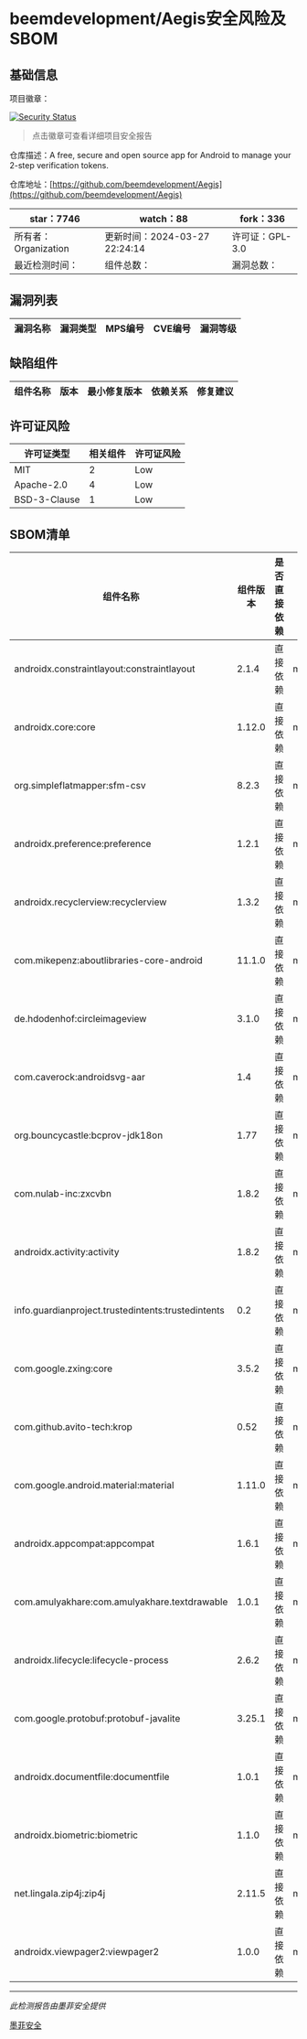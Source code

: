 # beemdevelopment/Aegis安全风险及SBOM

## 基础信息

项目徽章：

[![Security Status](https://www.murphysec.com/platform3/v31/badge/1773048357893742592.svg)](https://www.murphysec.com/console/report/1758192776149729280/1773048357893742592)

> 点击徽章可查看详细项目安全报告

仓库描述：A free, secure and open source app for Android to manage your 2-step verification tokens.

仓库地址：[https://github.com/beemdevelopment/Aegis](https://github.com/beemdevelopment/Aegis)

| star：7746 | watch：88 | fork：336 |
| ----------- | -------------- | ------------ |
| 所有者：Organization | 更新时间：2024-03-27 22:24:14 | 许可证：GPL-3.0 |
| 最近检测时间： | 组件总数： | 漏洞总数： |




## 漏洞列表

| 漏洞名称 | 漏洞类型 | MPS编号 | CVE编号 | 漏洞等级 |
| ------- | ------ | ------- | ------ | ----- |





## 缺陷组件

| 组件名称 | 版本 | 最小修复版本 | 依赖关系 | 修复建议 |
| -------- | ---- | ------------ | -------- | -------- |





## 许可证风险

| 许可证类型 | 相关组件 | 许可证风险 |
| ---------- | -------- | ---------- |
|MIT|2|Low|
|Apache-2.0|4|Low|
|BSD-3-Clause|1|Low|




## SBOM清单

| 组件名称 | 组件版本 | 是否直接依赖 | 仓库 |
| -------- | -------- | ------------ | ---- |
|androidx.constraintlayout:constraintlayout|2.1.4|直接依赖|maven|
|androidx.core:core|1.12.0|直接依赖|maven|
|org.simpleflatmapper:sfm-csv|8.2.3|直接依赖|maven|
|androidx.preference:preference|1.2.1|直接依赖|maven|
|androidx.recyclerview:recyclerview|1.3.2|直接依赖|maven|
|com.mikepenz:aboutlibraries-core-android|11.1.0|直接依赖|maven|
|de.hdodenhof:circleimageview|3.1.0|直接依赖|maven|
|com.caverock:androidsvg-aar|1.4|直接依赖|maven|
|org.bouncycastle:bcprov-jdk18on|1.77|直接依赖|maven|
|com.nulab-inc:zxcvbn|1.8.2|直接依赖|maven|
|androidx.activity:activity|1.8.2|直接依赖|maven|
|info.guardianproject.trustedintents:trustedintents|0.2|直接依赖|maven|
|com.google.zxing:core|3.5.2|直接依赖|maven|
|com.github.avito-tech:krop|0.52|直接依赖|maven|
|com.google.android.material:material|1.11.0|直接依赖|maven|
|androidx.appcompat:appcompat|1.6.1|直接依赖|maven|
|com.amulyakhare:com.amulyakhare.textdrawable|1.0.1|直接依赖|maven|
|androidx.lifecycle:lifecycle-process|2.6.2|直接依赖|maven|
|com.google.protobuf:protobuf-javalite|3.25.1|直接依赖|maven|
|androidx.documentfile:documentfile|1.0.1|直接依赖|maven|
|androidx.biometric:biometric|1.1.0|直接依赖|maven|
|net.lingala.zip4j:zip4j|2.11.5|直接依赖|maven|
|androidx.viewpager2:viewpager2|1.0.0|直接依赖|maven|


------

*此检测报告由墨菲安全提供*

[墨菲安全](www.murphysec.com)